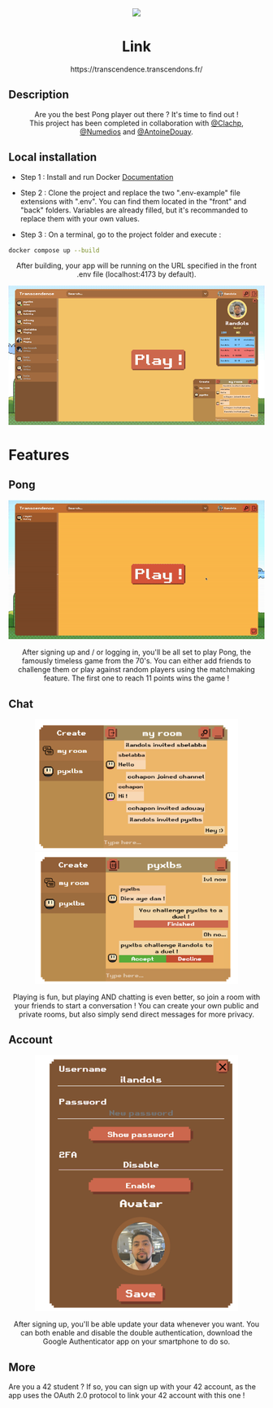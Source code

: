 <div align="center">
	<img src="other/readme_images/main.gif">
</div>

<h1 align="center">
	Link
</h1>
<p align="center">
	https://transcendence.transcendons.fr/
</p>


## Description
<p align="center">
	Are you the best Pong player out there ? It's time to find out ! <br>
	This project has been completed in collaboration with <a href="https://github.com/Clachp" target="_blank">@Clachp</a>, <a href="https://github.com/Numedios" 		target="_blank">@Numedios</a> and <a href="https://github.com/AntoineDouay" target="_blank">@AntoineDouay</a>.
</p>



## Local installation

- Step 1 : Install and run Docker [Documentation](https://docs.docker.com/engine/install/)

- Step 2 : Clone the project and replace the two ".env-example" file extensions with ".env". You can find them located in the "front" and "back" folders. Variables are already filled, but it's recommanded to replace them with your own values.

- Step 3 : On a terminal, go to the project folder and execute :
```bash
docker compose up --build
```

<p align="center">
	After building, your app will be running on the URL specified in the front .env file (localhost:4173 by default).
</p>
<div align="center">
	<img src="other/readme_images/home.png">
</div>


# Features

## Pong
<div align="center">
	<img src="other/readme_images/game.gif">
</div>

<p align="center">
	After signing up and / or logging in, you'll be all set to play Pong, the famously timeless game from the 70's. You can either add friends to challenge them or play against random players using the matchmaking feature. The first one to reach 11 points wins the game !
</p>

## Chat
<div align="center">
	<img src="other/readme_images/chat.png" width="400">
	<img src="other/readme_images/fight.png" width="400">
</div>

<p align="center">
	Playing is fun, but playing AND chatting is even better, so join a room with your friends to start a conversation ! You can create your own public and private rooms, but also simply send direct messages for more privacy.
</p>

## Account
<div align="center">
	<img src="other/readme_images/settings.png" width="400">
</div>

<p align="center">
	After signing up, you'll be able update your data whenever you want. You can both enable and disable the double authentication, download the Google Authenticator app on your smartphone to do so.
</p>

## More
Are you a 42 student ? If so, you can sign up with your 42 account, as the app uses the OAuth 2.0 protocol to link your 42 account with this one !

